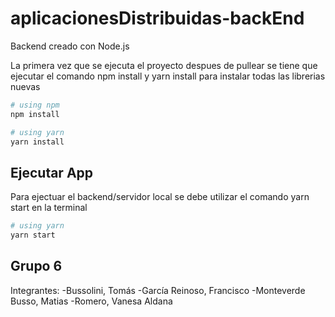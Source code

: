# aplicacionesDistribuidas-backEnd

Backend creado con Node.js

La primera vez que se ejecuta el proyecto despues de pullear se tiene que ejecutar el comando npm install y yarn install para instalar todas las librerias nuevas

```bash
# using npm
npm install
```
```bash
# using yarn
yarn install
```
## Ejecutar App

Para ejectuar el backend/servidor local se debe utilizar el comando yarn start en la terminal
```bash
# using yarn
yarn start
```

## Grupo 6
Integrantes: 
-Bussolini, Tomás 
-García Reinoso, Francisco
-Monteverde Busso, Matias
-Romero, Vanesa Aldana
